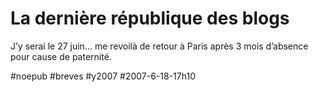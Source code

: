 # La dernière république des blogs

J’y serai le 27 juin... me revoilà de retour à Paris après 3 mois d’absence pour cause de paternité.

#noepub #breves #y2007 #2007-6-18-17h10
